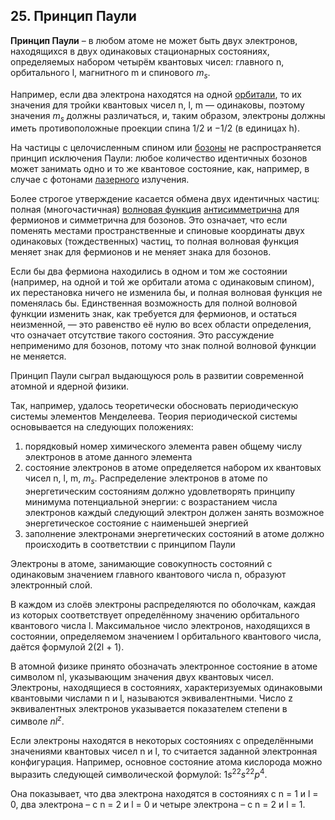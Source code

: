 ## 25. Принцип Паули

**Принцип Паули** – в любом атоме не может быть двух электронов, находящихся в двух одинаковых стационарных состояниях, определяемых набором четырём квантовых чисел: главного n, орбитального l, магнитного m и спинового $m_s$.

Например, если два электрона находятся на одной [орбитали](https://ru.wikipedia.org/wiki/%D0%90%D1%82%D0%BE%D0%BC%D0%BD%D0%B0%D1%8F_%D0%BE%D1%80%D0%B1%D0%B8%D1%82%D0%B0%D0%BB%D1%8C), то их значения для тройки квантовых чисел n, l, m — одинаковы, поэтому значения $m_s$ должны различаться, и, таким образом, электроны должны иметь противоположные проекции спина 1/2 и −1/2 (в единицах h).

На частицы с целочисленным спином или [бозоны](https://ru.wikipedia.org/wiki/%D0%91%D0%BE%D0%B7%D0%BE%D0%BD) не распространяется принцип исключения Паули: любое количество идентичных бозонов может занимать одно и то же квантовое состояние, как, например, в случае с фотонами [лазерного](https://ru.wikipedia.org/wiki/%D0%9B%D0%B0%D0%B7%D0%B5%D1%80) излучения.

Более строгое утверждение касается обмена двух идентичных частиц: полная (многочастичная) [волновая функция](https://ru.wikipedia.org/wiki/%D0%92%D0%BE%D0%BB%D0%BD%D0%BE%D0%B2%D0%B0%D1%8F_%D1%84%D1%83%D0%BD%D0%BA%D1%86%D0%B8%D1%8F) [антисимметрична](https://ru.wikipedia.org/wiki/%D0%A2%D0%BE%D0%B6%D0%B4%D0%B5%D1%81%D1%82%D0%B2%D0%B5%D0%BD%D0%BD%D1%8B%D0%B5_%D1%87%D0%B0%D1%81%D1%82%D0%B8%D1%86%D1%8B) для фермионов и симметрична для бозонов. Это означает, что если поменять местами пространственные и спиновые координаты двух одинаковых (тождественных) частиц, то полная волновая функция меняет знак для фермионов и не меняет знака для бозонов.

Если бы два фермиона находились в одном и том же состоянии (например, на одной и той же орбитали атома с одинаковым спином), их перестановка ничего не изменила бы, и полная волновая функция не поменялась бы. Единственная возможность для полной волновой функции изменить знак, как требуется для фермионов, и остаться неизменной, — это равенство её нулю во всех области определения, что означает отсутствие такого состояния. Это рассуждение неприменимо для бозонов, потому что знак полной волновой функции не меняется.


Принцип Паули сыграл выдающуюся роль в развитии современной атомной и ядерной физики.

Так, например, удалось теоретически обосновать периодическую системы элементов Менделеева. Теория периодической системы основывается на следующих положениях:
1. порядковый номер химического элемента равен общему числу электронов в атоме данного элемента
2. состояние электронов в атоме определяется набором их квантовых чисел n, l, m, $m_s$. Распределение электронов в атоме по энергетическим состояниям должно удовлетворять принципу минимума потенциальной энергии: с возрастанием числа электронов каждый следующий электрон должен занять возможное энергетическое состояние с наименьшей энергией
3. заполнение электронами энергетических состояний в атоме должно происходить в соответствии с принципом Паули

Электроны в атоме, занимающие совокупность состояний с одинаковым значением главного квантового числа n, образуют электронный слой. 

В каждом из слоёв электроны распределяются по оболочкам, каждая из которых соответствует определённому значению орбитального квантового числа l. Максимальное число электронов, находящихся в состоянии, определяемом значением l орбитального квантового числа, даётся формулой 2(2l + 1).

В атомной физике принято обозначать электронное состояние в атоме символом nl, указывающим значения двух квантовых чисел. Электроны, находящиеся в состояниях, характеризуемых одинаковыми квантовыми числами n и l, называются эквивалентными. Число z эквивалентных электронов указывается показателем степени в символе $nl^z$.

Если электроны находятся в некоторых состояниях с определёнными значениями квантовых чисел n и l, то считается заданной электронная конфигурация. Например, основное состояние атома кислорода можно выразить следующей символической формулой: $1s^22s^22p^4$.

Она показывает, что два электрона находятся в состояниях с n = 1 и l = 0, два электрона – с n = 2 и l = 0 и четыре электрона – с n = 2 и l = 1.
